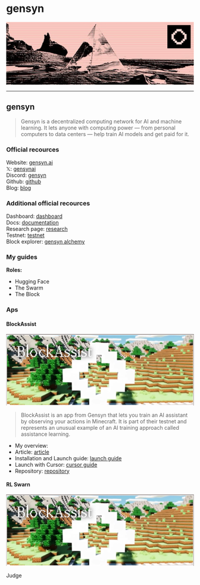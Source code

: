 # gensyn
<p align="center">
  <img src="images/gensyn.png" alt="gensyn" width="1200"/>
</p>

---
## gensyn
> Gensyn is a decentralized computing network for AI and machine learning.
It lets anyone with computing power — from personal computers to data centers — help train AI models and get paid for it.

### Official recources
Website: [gensyn.ai](https://www.gensyn.ai/)<br>
𝕏: [gensynai](https://x.com/gensynai)<br>
Discord: [gensyn](https://discord.com/invite/gensyn)<br>
Github: [github](https://github.com/gensyn-ai)<br>
Blog: [blog](https://blog.gensyn.ai/)

### Additional official recources
Dashboard: [dashboard](https://dashboard.gensyn.ai/)<br>
Docs: [documentation](https://docs.gensyn.ai/)<br>
Research page: [research](https://www.gensyn.ai/research)<br>
Testnet: [testnet](https://www.gensyn.ai/testnet)<br>
Block explorer: [gensyn alchemy](https://gensyn-testnet.explorer.alchemy.com/)

### My guides
<b>Roles:</b>
- Hugging Face
- The Swarm
- The Block


### Aps
#### BlockAssist
<img src="images/blockAssist.png" alt="gensyn" width="600"/>

> BlockAssist is an app from Gensyn that lets you train an AI assistant by observing your actions in Minecraft. It is part of their testnet and represents an unusual example of an AI training approach called assistance learning.
- My overview: []()
- Article: [article](https://www.gensyn.ai/articles/blockassist?utm_source=chatgpt.com)
- Installation and Launch guide: [launch guide](https://docs.gensyn.ai/testnet/blockassist/getting-started?utm_source=chatgpt.com)
- Launch with Cursor: [cursor guide](https://docs.gensyn.ai/testnet/blockassist/running-blockassist/running-blockassist-with-cursor)
- Repository: [repository](https://github.com/gensyn-ai/blockassist?utm_source=chatgpt.com)

#### RL Swarn
<img src="images/blockAssist.png" alt="gensyn" width="600"/>


Judge
